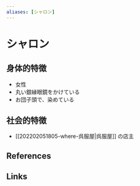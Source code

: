 ```yaml
---
aliases: [シャロン]
---
```

# シャロン

## 身体的特徴

- 女性
- 丸い銀縁眼鏡をかけている
- お団子頭で、染めている

## 社会的特徴

- [[202202051805-where-呉服屋|呉服屋]] の店主

## References



## Links


